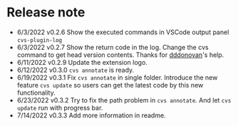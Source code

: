 # Release note

* 6/3/2022 v0.2.6 Show the executed commands in VSCode output panel `cvs-plugin-log`
* 6/3/2022 v0.2.7 Show the return code in the log. Change the cvs command to get head version contents. Thanks for [dddonovan](https://github.com/dddonovan)'s help.
* 6/11/2022 v0.2.9 Update the extension logo.
* 6/12/2022 v0.3.0 `cvs annotate` is ready.
* 6/19/2022 v0.3.1 Fix `cvs annotate` in single folder. Introduce the new feature `cvs update` so users can get the latest code by this new functionality.
* 6/23/2022 v0.3.2 Try to fix the path problem in `cvs annotate`. And let `cvs update` run with progress bar.
* 7/14/2022 v0.3.3 Add more information in readme.
